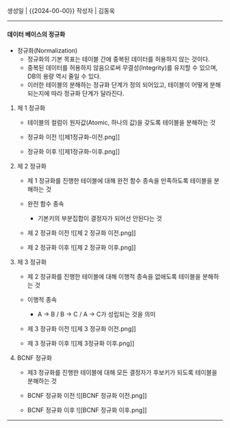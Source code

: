 생성일 | {{2024-00-00}}
작성자 | 김동욱


---
#### 데이터 베이스의 정규화

-  정규화(Normalization)
	- 정규화의 기본 목표는 테이블 간에 중복된 데이터를 허용하지 않는 것이다.
	- 중복된 데이터를 허용하지 않음으로써 무결성(Integrity)를 유지할 수 있으며, DB의 용량 역시 줄일 수 있다.
	- 이러한 테이블의 분해하는 정규화 단계가 정의 되어있고, 테이블이 어떻게 분해되는지에 따라 정규화 단계가 달라진다. 
	  
1. 제 1 정규화
	- 테이블의 컬럼이 원자값(Atomic, 하나의 값)을 갖도록 테이블을 분해하는 것
	  
	- 정규화 이전
		![[제1정규화-이전.png]]
	
	- 정규화 이후
	  ![[제1정규화-이후.png]]
	
2. 제 2 정규화 
	- 제 1 정규화를 진행한 테이블에 대해 완전 함수 종속을 만족하도록 테이블을 분해하는 것
	- 완전 함수 종속
		- 기본키의 부분집합이 결정자가 되어선 안된다는 것
	
	- 제 2 정규화 이전
	  ![[제 2 정규화 이전.png]]
	  
	- 제 2 정규화 이후
		![[제 2 정규화 이후.png]]
	
3. 제 3 정규화 
	- 제 2 정규화를 진행한 테이블에 대해 이행적 종속을 없애도록 테이블을 분해하는 것
	- 이행적 종속
		- A -> B / B -> C / A -> C가 성립되는 것을 의미
		  
	- 제 3 정규화 이전
	  ![[제 3 정규화 이전.png]]
		  
	- 제 3 정규화 이후
	  ![[제 3정규화 이후.png]]
	
4. BCNF 정규화 
	- 제3 정규화를 진행한 테이블에 대해 모든 결정자가 후보키가 되도록 테이블을 분해하는 것
	
	- BCNF 정규화 이전
	  ![[BCNF 정규화 이전.png]]
	
	- BCNF 정규화 이후
	  ![[BCNF 정규화 이후.png]]
	  









---
